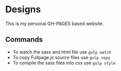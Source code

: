 # Designs

This is my personal GH-PAGES based website.

## Commands

- To watch the sass and html file use `gulp watch`
- To copy Fullpage.js source files use `gulp copy`
- To compile the sass files into css use `gulp style`
